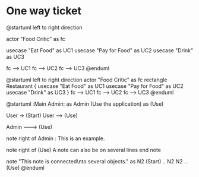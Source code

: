 # One way ticket

@startuml
left to right direction

actor "Food Critic" as fc

usecase "Eat Food" as UC1
usecase "Pay for Food" as UC2
usecase "Drink" as UC3

fc --> UC1
fc --> UC2
fc --> UC3
@enduml

@startuml
left to right direction
actor "Food Critic" as fc
rectangle Restaurant {
usecase "Eat Food" as UC1
usecase "Pay for Food" as UC2
usecase "Drink" as UC3
}
fc --> UC1
fc --> UC2
fc --> UC3
@enduml

@startuml
:Main Admin: as Admin
(Use the application) as (Use)

User -> (Start)
User --> (Use)

Admin ---> (Use)

note right of Admin : This is an example.

note right of (Use)
A note can also
be on several lines
end note

note "This note is connected\nto several objects." as N2
(Start) .. N2
N2 .. (Use)
@enduml
